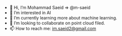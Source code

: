 - 👋 Hi, I’m Mohammad Saeid => @m-saeid
- 👀 I’m interested in AI
- 🌱 I’m currently learning more about machine learning.
- 💞️ I’m looking to collaborate on point cloud filed.
- 📫 How to reach me: im.saeid2@gmail.com

<!---
m-saeid/m-saeid is a ✨ special ✨ repository because its `README.md` (this file) appears on your GitHub profile.
You can click the Preview link to take a look at your changes.
--->
